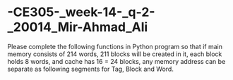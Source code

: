 # -CE305-_week-14-_q-2-_20014_Mir-Ahmad_Ali
Please complete the following functions in Python program so that if main memory consists of 214 words, 211 blocks will be created in it, each block holds 8 words, and cache has 16 = 24 blocks, any memory address can be separate as following segments for Tag, Block and Word.
